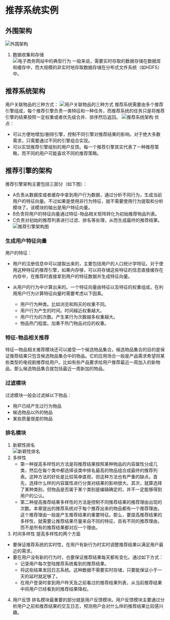 # 推荐系统实例
## 外围架构
![外围架构](https://github.com/easezyc/Recommended-system-practice/blob/master/pics/pic51.png?raw=true)
1. 数据收集和存储</br>
![电子商务网站中的典型行为](https://github.com/easezyc/Recommended-system-practice/blob/master/pics/pic52.png?raw=true)
一般来说，需要实时存取的数据存储在数据库和缓存中，而大规模的非实时地存取数据存储在分布式文件系统（如HDFS）中。
## 推荐系统架构
用户关联物品的三种方式：
![用户关联物品的三种方式](https://github.com/easezyc/Recommended-system-practice/blob/master/pics/pic53.png?raw=true)
推荐系统需要由多个推荐引擎组成，每个推荐引擎负责一类特征和一种任务，而推荐系统的任务只是将推荐引擎的结果按照一定权重或者优先级合并、排序然后返回。
![推荐系统架构](https://github.com/easezyc/Recommended-system-practice/blob/master/pics/pic54.png?raw=true)
优点：
* 可以方便地增加/删除引擎，控制不同引擎对推荐结果的影响。对于绝大多数需求，只需要通过不同的引擎组合实现。
* 可以实现推荐引擎级别的用户反馈。每一个推荐引擎其实代表了一种推荐策略，而不同的用户可能喜欢不同的推荐策略。
## 推荐引擎的架构
推荐引擎架构主要包括三部分（如下图）：
* A负责从数据库或者缓存中拿到用户行为数据，通过分析不同行为，生成当前用户的特征向量。不过如果是使用非行为特征，就不需要使用行为提取和分析模块了。该模块的输出是用户特征向量。
* B负责将用户的特征向量通过特征-物品相关矩阵转化为初始推荐物品列表。
* C负责对初始的推荐列表进行过滤、排名等处理，从而生成最终的推荐结果。
![推荐引擎架构图](https://github.com/easezyc/Recommended-system-practice/blob/master/pics/pic55.png?raw=true)
### 生成用户特征向量
用户的特征：
* 用户的注册信息中可以提取出来的，主要包括用户的人口统计学特征。对于使用这种特征的推荐引擎，如果内存够，可以将存储这些特征的信息直接缓存在内存中，在推荐时直接拿到用户的特征数据并生成特征向量。
* 从用户的行为中计算出来的。一个特征向量由特征以及特征的权重组成，在利用用户行为计算特征向量时需要考虑以下因素。
	
    * 用户行为种类。比如浏览和购买的权重不同。
	* 用户行为产生的时间。时间越近权重越大。
    * 用户行为的次数。产生某行为次数越多权重越大。
    * 物品热门程度。加重不热门物品对应的权重。
### 特征-物品相关推荐
特征—物品相关推荐模块还可以接受一个候选物品集合。候选物品集合的目的是保证推荐结果只包含候选物品集合中的物品。它的应用场合一般是产品需求希望将某些类型的电视剧推荐给用户。比如有些产品要求给用户推荐最近一周加入的新物品，那么候选物品集合就包括最近一周新加的物品。
### 过滤模块
过滤模块一般会过滤掉以下物品：
* 用户已经产生过行为物品
* 候选物品以外的物品
* 某些质量很差的物品
### 排名模块
1. 新颖性排名</br>![新颖性排名](https://github.com/easezyc/Recommended-system-practice/blob/master/pics/pic56.png?raw=true)
2. 多样性
	* 第一种提高多样性的方法是将推荐结果按照某种物品的内容属性分成几类，然后在每个类中都选择该类中排名最高的物品组合成最终的推荐列表。这种方法的好处是比较简单直观，但这种方法也有严重的缺点。首先，选择什么样的内容属性进行分类对结果的影响很大。其次，就算选择了某种类别，但物品是否属于某个类别是编辑确定的，并不一定能够得到用户的公认。
	* 第二种提高推荐结果多样性的方法是控制不同推荐结果的推荐理由出现的次数。本章提出的推荐系统对于每个推荐出来的物品都有一个推荐理由，这个推荐理由一般是产生推荐结果的重要特征。那么，要提高推荐结果的多样性，就需要让推荐结果尽量来自不同的特征，具有不同的推荐理由，而不是所有的推荐结果都对应一个理由。
3. 时间多样性
提高多样性的两个方面

* 要保证推荐系统的实时性，在用户有新行为时实时调整推荐结果以满足用户最近的需求。
* 要在用户没有新的行为时，也要保证推荐结果每天都有变化。通过如下方式：
	* 记录用户每次登陆推荐系统看到的推荐结果。
	* 将这些结果发回日志系统。这种数据不需要实时存储，只要能保证小于一天的延时就足够了。
	* 在用户登录时拿到用户昨天及之前看过的推荐结果列表，从当前推荐结果中将用户已经看到的推荐结果降权。
4. 用户反馈
排名模块最重要的部分就是用户反馈模块。用户反馈模块主要通过分析用户之前和推荐结果的交互日志，预测用户会对什么样的推荐结果比较感兴趣。